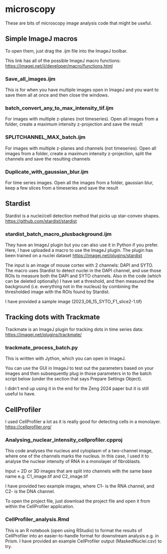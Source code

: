 # microscopy

These are bits of microscopy image analysis code that might be useful. 


## Simple ImageJ macros

To open them, just drag the .ijm file into the ImageJ toolbar.

This link has all of the possible ImageJ macro functions: https://imagej.net/ij/developer/macro/functions.html 

### Save_all_images.ijm
This is for when you have multiple images open in ImageJ and you want to save them all at once and then close the windows. 

### batch_convert_any_to_max_intensity_tif.ijm
For images with multiple z-planes (not timeseries). Open all images from a folder, create a maximum intensity z-projection and save the result

### SPLITCHANNEL_MAX_batch.ijm
For images with multiple z-planes and channels (not timeseries). Open all images from a folder, create a maximum intensity z-projection, split the channels and save the resulting channels

### Duplicate_with_gaussian_blur.ijm
For time series images. Open all the images from a folder, gaussian blur, keep a few slices from a timeseries and save the result 

## Stardist

Stardist is a nuclei/cell detection method that picks up star-convex shapes. https://github.com/stardist/stardist 

### stardist_batch_macro_plusbackground.ijm
They have an ImageJ plugin but you can also use it in Python if you prefer. Here, I have uploaded a macro to use the ImageJ plugin. The plugin has been trained on a nuclei dataset https://imagej.net/plugins/stardist

The input is an image of mouse cortex with 2 channels: DAPI and SYTO. The macro uses Stardist to detect nuclei in the DAPI channel, and use those ROIs to measure both the DAPI and SYTO channels. Also in the code (which can be deleted optionally) I have set a threshold, and then measured the background (i.e. everything not in the nucleus) by combining the thresholded image with the ROIs found by Stardist.  

I have provided a sample image (2023_06_15_SYTO_F1_slice2-1.tif)


## Tracking dots with Trackmate

Trackmate is an ImageJ plugin for tracking dots in time series data: https://imagej.net/plugins/trackmate/ 

### trackmate_process_batch.py

This is written with Jython, which you can open in ImageJ.

You can use the GUI in ImageJ to test out the parameters based on your images and then subsequently plug in those parameters in to the batch script below (under the section that says Prepare Settings Object). 

I didn't end up using it in the end for the Zeng 2024 paper but it is still useful to have. 




## CellProfiler

I used CellProfiler a lot as it is really good for detecting cells in a monolayer. 
https://cellprofiler.org/ 

### Analysing_nuclear_intensity_cellprofiler.cpproj 
This code analyses the nucleus and cytoplasm of a two-channel image, where one of the channels marks the nucleus. In this case, I used it to analyse the nuclear intensity of RNA in a monolayer of fibroblasts. 

Input = 2D or 3D images that are split into channels with the same base name e.g. C1_image.tif and C2_image.tif 

I have provided two example images, where C1- is the RNA channel, and C2- is the DNA channel. 

To open the project file, just download the project file and open it from within the CellProfiler application. 

### CellProfiler_analysis.Rmd
This is an R notebook (open using RStudio) to format the results of CellProfiler into an easier-to-handle format for downstream analysis e.g. in Prism. I have provided an example CellProfiler output (MaskedNuclei.csv) to try. 





